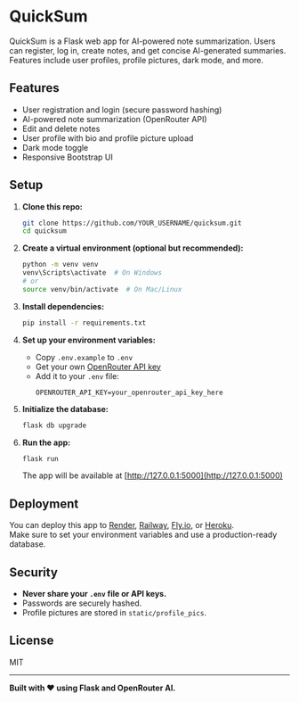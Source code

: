 # QuickSum

QuickSum is a Flask web app for AI-powered note summarization. Users can register, log in, create notes, and get concise AI-generated summaries. Features include user profiles, profile pictures, dark mode, and more.

## Features

- User registration and login (secure password hashing)
- AI-powered note summarization (OpenRouter API)
- Edit and delete notes
- User profile with bio and profile picture upload
- Dark mode toggle
- Responsive Bootstrap UI

## Setup

1. **Clone this repo:**
   ```sh
   git clone https://github.com/YOUR_USERNAME/quicksum.git
   cd quicksum
   ```

2. **Create a virtual environment (optional but recommended):**
   ```sh
   python -m venv venv
   venv\Scripts\activate  # On Windows
   # or
   source venv/bin/activate  # On Mac/Linux
   ```

3. **Install dependencies:**
   ```sh
   pip install -r requirements.txt
   ```

4. **Set up your environment variables:**
   - Copy `.env.example` to `.env`
   - Get your own [OpenRouter API key](https://openrouter.ai/)
   - Add it to your `.env` file:
     ```
     OPENROUTER_API_KEY=your_openrouter_api_key_here
     ```

5. **Initialize the database:**
   ```sh
   flask db upgrade
   ```

6. **Run the app:**
   ```sh
   flask run
   ```
   The app will be available at [http://127.0.0.1:5000](http://127.0.0.1:5000)

## Deployment

You can deploy this app to [Render](https://render.com/), [Railway](https://railway.app/), [Fly.io](https://fly.io/), or [Heroku](https://heroku.com/).  
Make sure to set your environment variables and use a production-ready database.

## Security

- **Never share your `.env` file or API keys.**
- Passwords are securely hashed.
- Profile pictures are stored in `static/profile_pics`.

## License

MIT

---

**Built with ❤️ using Flask and OpenRouter AI.**